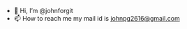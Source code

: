 - 👋 Hi, I’m @johnforgit
- 📫 How to reach me my mail id is johnpg2616@gmail.com


<!---
johnforgit/johnforgit is a ✨ special ✨ repository because its `README.md` (this file) appears on your GitHub profile.
You can click the Preview link to take a look at your changes.
--->
